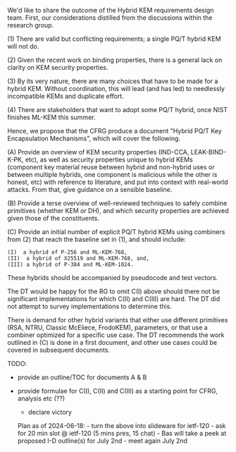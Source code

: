 We'd like to share the outcome of the Hybrid KEM requirements design
team. First, our considerations distilled from the discussions
within the research group.

(1) There are valid but conflicting requirements; a single PQ/T
    hybrid KEM will not do.

(2) Given the recent work on binding properties, there is a general
    lack on clarity on KEM security properties.

(3) By its very nature, there are many choices that have to be made
    for a hybrid KEM. Without coordination, this will lead (and has
    led) to needlessly incompatible KEMs and duplicate effort.

(4) There are stakeholders that want to adopt some PQ/T hybrid,
    once NIST finishes ML-KEM this summer.

Hence, we propose that the CFRG produce a document "Hybrid PQ/T Key
Encapsulation Mechanisms", which will cover the following.

(A) Provide an overview of KEM security properties (IND-CCA,
    LEAK-BIND-K-PK, etc), as well as security properties unique to
    hybrid KEMs (component key material reuse between hybrid and
    non-hybrid uses or between multiple hybrids, one component is
    malicious while the other is honest, etc) with reference to literature,
    and put into context with real-world attacks. From that, give
    guidance on a sensible baseline.

(B) Provide a terse overview of well-reviewed techniques to safely
    combine primitives (whether KEM or DH), and which security properties
    are achieved given those of the constituents.

(C) Provide an initial number of explicit PQ/T hybrid KEMs using
    combiners from (2) that reach the baseline set in (1), and should
    include:
    
    (I)  a hybrid of P-256 and ML-KEM-768,
    (II)  a hybrid of X25519 and ML-KEM-768, and,
    (III) a hybrid of P-384 and ML-KEM-1024.
    
These hybrids should be accompanied by pseudocode and test vectors. 

The DT would be happy for the RG to omit C(I) above should there
not be significant implementations for which C(II) and C(III) are
hard. The DT did not attempt to survey implementations to determine
this.

There is demand for other hybrid variants that either use different
primitives (RSA, NTRU, Classic McEliece, FrodoKEM), parameters, or
that use a combiner optimized for a specific use case. The DT
recommends the work outlined in (C) is done in a first document,
and other use cases could be covered in subsequent documents.

TODO:
  - provide an outline/TOC for documents A & B
- provide formulae for C(I), C(II) and C(III) as a starting point for CFRG, analysis etc (??)
  - declare victory
  
  Plan as of 2024-06-18:
      - turn the above into slideware for ietf-120
      - ask for 20 min slot @ ietf-120 (5 mins pres, 15 chat)
      - Bas will take a peek at proposed I-D outline(s) for July 2nd
      - meet again July 2nd

